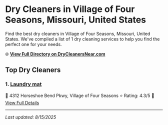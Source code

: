 # Dry Cleaners in Village of Four Seasons, Missouri, United States

Find the best dry cleaners in Village of Four Seasons, Missouri, United States. We've compiled a list of 1 dry cleaning services to help you find the perfect one for your needs.

🌐 **[View Full Directory on DryCleanersNear.com](https://drycleanersnear.com/city/US/Missouri/Village%20of%20Four%20Seasons)**

## Top Dry Cleaners

### 1. [Laundry mat](https://drycleanersnear.com/dryCleaner/688d712feedd882ede90bf8f/laundry-mat)
📍 4312 Horseshoe Bend Pkwy, Village of Four Seasons
⭐ Rating: 4.3/5
🔗 [View Full Details](https://drycleanersnear.com/dryCleaner/688d712feedd882ede90bf8f/laundry-mat)


---

*Last updated: 8/15/2025*
